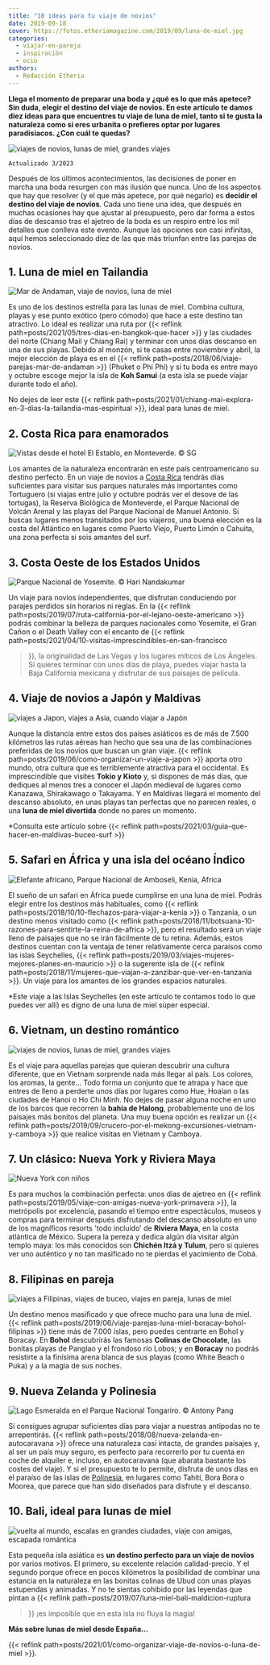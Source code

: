 ```yaml
---
title: "10 ideas para tu viaje de novios"
date: 2019-09-18
cover: https://fotos.etheriamagazine.com/2019/09/luna-de-miel.jpg
categories: 
  - viajar-en-pareja
  - inspiración
  - ocio
authors: 
  - Redacción Etheria
---
```


**Llega el momento de preparar una boda y ¿qué es lo que más apetece? Sin duda, elegir 
el destino del viaje de novios. En este artículo te damos diez ideas para que encuentres 
tu viaje de luna de miel, tanto si te gusta la naturaleza como si eres urbanita o 
prefieres optar por lugares paradisiacos. ¿Con cuál te quedas?** 

![viajes de novios, lunas de miel, grandes viajes](https://fotos.etheriamagazine.com/2019/09/viajes-de-novios.jpg "¿Has elegido ya el destino de tu luna de miel? © Tatiana Gonzales")

```
Actualizado 3/2023
```

Después de los últimos acontecimientos, las decisiones de poner en marcha una boda 
resurgen con más ilusión que nunca. Uno de los aspectos que hay que resolver (y el que 
más apetece, por qué negarlo) es **decidir el destino del viaje de novios**. Cada uno 
tiene una idea, que después en muchas ocasiones hay que ajustar al presupuesto, pero dar 
forma a estos días de descanso tras el ajetreo de la boda es un respiro entre los mil 
detalles que conlleva este evento. Aunque las opciones son casi infinitas, aquí hemos 
seleccionado diez de las que más triunfan entre las parejas de novios. 

## 1\. Luna de miel en Tailandia

![Mar de Andaman, viaje de novios, luna de miel](https://fotos.etheriamagazine.com/2018/05/7-Playa-desierta-mar-Andaman.jpg "Playa desierta en el mar de Andaman. © SG")

Es uno de los destinos estrella para las lunas de miel. Combina cultura, playas y ese 
punto exótico (pero cómodo) que hace a este destino tan atractivo. Lo ideal es realizar 
una ruta por {{< reflink path=posts/2021/05/tres-dias-en-bangkok-que-hacer >}} y las 
ciudades del norte (Chiang Mail y Chiang Rai) y terminar con unos días descanso en una 
de sus playas. Debido al monzón, si te casas entre noviembre y abril, la mejor elección 
de playa es en el {{< reflink path=posts/2018/06/viaje-parejas-mar-de-andaman >}} 
(Phuket o Phi Phi) y si tu boda es entre mayo y octubre escoge mejor la isla de **Koh 
Samui** (a esta isla se puede viajar durante todo el año). 

No dejes de leer este {{< reflink 
path=posts/2021/01/chiang-mai-explora-en-3-dias-la-tailandia-mas-espiritual >}}, ideal 
para lunas de miel. 

## 2\. Costa Rica para enamorados

![](https://fotos.etheriamagazine.com/2018/05/Costa-Rica-Monteverde-hotel-El-Establo.jpg "Vistas desde el hotel El Establo, en Monteverde. © SG")

Los amantes de la naturaleza encontrarán en este país centroamericano su destino 
perfecto. En un viaje de novios a [Costa Rica](https://www.visitcostarica.com/es) 
tendrás días suficientes para visitar sus parques naturales más importantes como 
Tortuguero (si viajas entre julio y octubre podrás ver el desove de las tortugas), la 
Reserva Biológica de Monteverde, el Parque Nacional de Volcán Arenal y las playas del 
Parque Nacional de Manuel Antonio. Si buscas lugares menos transitados por los viajeros, 
una buena elección es la costa del Atlántico en lugares como Puerto Viejo, Puerto Limón 
o Cahuita, una zona perfecta si sois amantes del surf. 

## 3\. Costa Oeste de los Estados Unidos

![](https://fotos.etheriamagazine.com/2019/09/viajes-novios-yosemite.jpg "Parque Nacional de Yosemite. © Hari Nandakumar")

Un viaje para novios independientes, que disfrutan conduciendo por parajes perdidos sin 
horarios ni reglas. En la {{< reflink 
path=posts/2019/07/ruta-california-por-el-lejano-oeste-americano >}} podrás combinar la 
belleza de parques nacionales como Yosemite, el Gran Cañon o el Death Valley con el 
encanto de {{< reflink path=posts/2021/04/10-visitas-imprescindibles-en-san-francisco 
>}}, la originalidad de Las Vegas y los lugares míticos de Los Ángeles. Si quieres 
terminar con unos días de playa, puedes viajar hasta la Baja California mexicana y 
disfrutar de sus paisajes de película. 

## 4\. Viaje de novios a Japón y Maldivas

![viajes a Japon, viajes a Asia, cuando viajar a Japón](https://fotos.etheriamagazine.com/2019/06/Preparar-viaje-Japon-primavera.jpg "Camino del Filósofo en Kioto. © SG")

Aunque la distancia entre estos dos países asiáticos es de más de 7.500 kilómetros las 
rutas aéreas han hecho que sea una de las combinaciones preferidas de los novios que 
buscan un gran viaje. {{< reflink path=posts/2019/06/como-organizar-un-viaje-a-japon >}} 
aporta otro mundo, otra cultura que es terriblemente atractiva para el occidental. Es 
imprescindible que visites **Tokio y Kioto** y, si dispones de más días, que dediques al 
menos tres a conocer el Japón medieval de lugares como Kanazawa, Shirakawago o Takayama. 
Y en Maldivas llegará el momento del descanso absoluto, en unas playas tan perfectas que 
no parecen reales, o una **luna de miel divertida** donde no pares un momento. 

\*Consulta este artículo sobre {{< reflink 
path=posts/2021/03/guia-que-hacer-en-maldivas-buceo-surf >}} 

## 5\. Safari en África y una isla del océano Índico

![Elefante africano, Parque Nacional de Amboseli, Kenia, Africa](https://fotos.etheriamagazine.com/2018/10/elefantes-amboseli-viaje-mujeres-kenia.jpg "Elefante en el Parque Nacional Amboseli (Kenia).")

El sueño de un safari en África puede cumplirse en una luna de miel. Podrás elegir entre 
los destinos más habituales, como {{< reflink 
path=posts/2018/10/10-flechazos-para-viajar-a-kenia >}} o Tanzania, o un destino menos 
visitado como {{< reflink 
path=posts/2018/11/botsuana-10-razones-para-sentirte-la-reina-de-africa >}}, pero el 
resultado será un viaje lleno de paisajes que no se irán fácilmente de tu retina. 
Además, estos destinos cuentan con la ventaja de tener relativamente cerca paraísos como 
las islas Seychelles, {{< reflink 
path=posts/2019/03/viajes-mujeres-mejores-planes-en-mauricio >}} o la sugerente isla de 
{{< reflink path=posts/2018/11/mujeres-que-viajan-a-zanzibar-que-ver-en-tanzania >}}. Un 
viaje para los amantes de los grandes espacios naturales. 

\*Este viaje a las Islas Seychelles (en este artículo te contamos todo lo que puedes ver 
allí) es digno de una luna de miel súper especial. 

## 6\. Vietnam, un destino romántico

![viajes de novios, lunas de miel, grandes viajes](https://fotos.etheriamagazine.com/2019/09/viajes-novios-vietnam.jpg "Paisaje de arrozales del norte de Vietnam. © Peter Hammer")

Es el viaje para aquellas parejas que quieran descubrir una cultura diferente, que en 
Vietnam sorprende nada más llegar al país. Los colores, los aromas, la gente... Todo 
forma un conjunto que te atrapa y hace que entres de lleno a perderte unos días por 
lugares como Hue, Hoaian o las ciudades de Hanoi o Ho Chi Minh. No dejes de pasar alguna 
noche en uno de los barcos que recorren la **bahía de Halong**, probablemente uno de los 
paisajes más bonitos del planeta. Una muy buena opción es realizar un {{< reflink 
path=posts/2019/09/crucero-por-el-mekong-excursiones-vietnam-y-camboya >}} que realice 
visitas en Vietnam y Camboya. 

## 7\. Un clásico: Nueva York y Riviera Maya

![Nueva York con niños](https://fotos.etheriamagazine.com/2018/05/2-Nueva-York-Central-Park.jpg "Lago de Central Park, en Nueva York. © SG")

Es para muchos la combinación perfecta: unos días de ajetreo en {{< reflink 
path=posts/2019/05/viaje-con-amigas-nueva-york-primavera >}}, la metrópolis por 
excelencia, pasando el tiempo entre espectáculos, museos y compras para terminar después 
disfrutando del descanso absoluto en uno de los magníficos resorts 'todo incluido' de 
**Riviera Maya**, en la costa atlántica de México. Supera la pereza y dedica algún día 
visitar algún templo maya: los más conocidos son **Chichén Itzá y Tulum**, pero si 
quieres ver uno auténtico y no tan masificado no te pierdas el yacimiento de Cobá. 

## 8\. Filipinas en pareja

![viajes a Filipinas, viajes de buceo, viajes en pareja, lunas de miel](https://fotos.etheriamagazine.com/2019/05/Filipinas-bohol-playa.jpg "Playa de la isla de Bohol.")

Un destino menos masificado y que ofrece mucho para una luna de miel. {{< reflink 
path=posts/2019/06/viaje-parejas-luna-miel-boracay-bohol-filipinas >}} tiene más de 
7.000 islas, pero puedes centrarte en Bohol y Boracay. En **Bohol** descubrirás las 
famosas **Colinas de Chocolate**, las bonitas playas de Panglao y el frondoso río Lobos; 
y en **Boracay** no podrás resistirte a la finísima arena blanca de sus playas (como 
White Beach o Puka) y a la magia de sus noches. 

## 9\. Nueva Zelanda y Polinesia

![](https://fotos.etheriamagazine.com/2019/07/Nueva-Zelanda-lago-Tongariro.jpg "Lago Esmeralda en el Parque Nacional Tongariro. © Antony Pang")

Si consigues agrupar suficientes días para viajar a nuestras antípodas no te 
arrepentirás. {{< reflink path=posts/2018/08/nueva-zelanda-en-autocaravana >}} ofrece 
una naturaleza casi intacta, de grandes paisajes y, al ser un país muy seguro, es 
perfecto para recorrerlo por tu cuenta en coche de alquiler e, incluso, en autocaravana 
(que abarata bastante los costes del viaje). Y si el presupuesto te lo permite, disfruta 
de unos días en el paraíso de las islas de 
[Polinesia](https://tahititourisme.es/es-es/), en lugares como Tahití, Bora Bora o 
Moorea, que parece que han sido diseñados para disfrute y el descanso. 

## 10\. Bali, ideal para lunas de miel

![vuelta al mundo, escalas en grandes ciudades, viaje con amigas, escapada romántica](https://fotos.etheriamagazine.com/2019/03/Bali-Ulun-Danu-Beratan-temple.jpg "Templos de Ulun Danu Beratan en Bali. © Sebastian Pena.")

Esta pequeña isla asiática es **un destino perfecto para un viaje de novios** por varios 
motivos. El primero, su excelente relación calidad-precio. Y el segundo porque ofrece en 
pocos kilómetros la posibilidad de combinar una estancia en la naturaleza en las bonitas 
colinas de Ubud con unas playas estupendas y animadas. Y no te sientas cohibido por las 
leyendas que pintan a {{< reflink path=posts/2019/07/luna-miel-bali-maldicion-ruptura 
>}} ¡es imposible que en esta isla no fluya la magia! 

**Más sobre lunas de miel desde España...** 

{{< reflink path=posts/2021/01/como-organizar-viaje-de-novios-o-luna-de-miel >}}.
